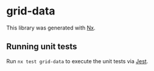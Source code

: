 # grid-data

This library was generated with [Nx](https://nx.dev).

## Running unit tests

Run `nx test grid-data` to execute the unit tests via [Jest](https://jestjs.io).
